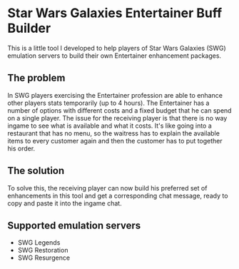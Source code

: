 # Star Wars Galaxies Entertainer Buff Builder

This is a little tool I developed to help players of Star Wars Galaxies (SWG) emulation servers to build their own Entertainer enhancement packages.

## The problem

In SWG players exercising the Entertainer profession are able to enhance other players stats temporarily (up to 4 hours). The Entertainer has a number of options with different costs and a fixed budget that he can spend on a single player. The issue for the receiving player is that there is no way ingame to see what is available and what it costs. It's like going into a restaurant that has no menu, so the waitress has to explain the available items to every customer again and then the customer has to put together his order.

## The solution

To solve this, the receiving player can now build his preferred set of enhancements in this tool and get a corresponding chat message, ready to copy and paste it into the ingame chat.

## Supported emulation servers

* SWG Legends
* SWG Restoration
* SWG Resurgence